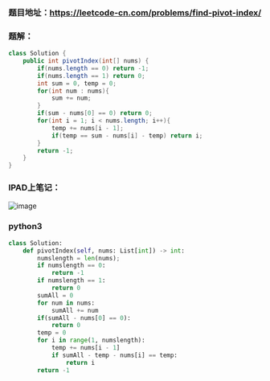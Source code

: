 ### 题目地址：https://leetcode-cn.com/problems/find-pivot-index/
### 题解：
``` java
class Solution {
    public int pivotIndex(int[] nums) {
        if(nums.length == 0) return -1;
        if(nums.length == 1) return 0;
        int sum = 0, temp = 0;
        for(int num : nums){
            sum += num;
        }
        if(sum - nums[0] == 0) return 0;
        for(int i = 1; i < nums.length; i++){
            temp += nums[i - 1];
            if(temp == sum - nums[i] - temp) return i;
        }
        return -1;
    }
}
```

### IPAD上笔记：
![image](https://github.com/miniCcc/leetcode-cc/blob/master/724-%E5%AF%BB%E6%89%BE%E6%95%B0%E7%BB%84%E7%9A%84%E4%B8%AD%E5%BF%83%E7%B4%A2%E5%BC%95/20200528101648.png)

### python3
``` python
class Solution:
    def pivotIndex(self, nums: List[int]) -> int:
        numslength = len(nums);
        if numslength == 0:
            return -1
        if numslength == 1:
            return 0
        sumAll = 0
        for num in nums:
            sumAll += num
        if(sumAll - nums[0] == 0):
            return 0
        temp = 0
        for i in range(1, numslength):
            temp += nums[i - 1]
            if sumAll - temp - nums[i] == temp:
                return i
        return -1
```
